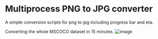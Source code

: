 # Multiprocess PNG to JPG converter
A simple conversion scripts for png to jpg including progress bar and eta.

Converting the whole MSCOCO dataset in 15 minutes.
![image](https://user-images.githubusercontent.com/42101377/116728132-ce60fe00-a9e5-11eb-9857-ea172a828fd3.png)
